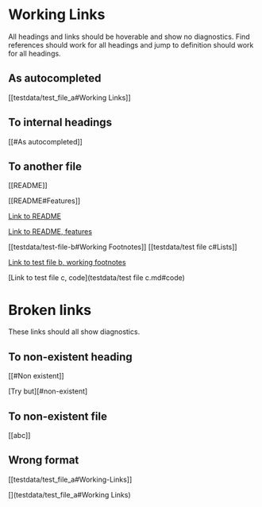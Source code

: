 # Working Links

All headings and links should be hoverable and show no diagnostics. Find
references should work for all headings and jump to definition should work for
all headings.

## As autocompleted

[[testdata/test_file_a#Working Links]]

[](testdata/test_file_a.md#working-links)

## To internal headings

[[#As autocompleted]]

[](#to-internal-headings)

## To another file

[[README]]

[[README#Features]]

[Link to README](README.md)

[Link to README, features](README.md#features)

[[testdata/test-file-b#Working Footnotes]]
[[testdata/test file c#Lists]]

[Link to test file b, working footnotes](testdata/test-file-b.md#working-footnotes)

[Link to test file c, code](testdata/test file c.md#code)

# Broken links

These links should all show diagnostics.

## To non-existent heading

[[#Non existent]]

[Try but][#non-existent]

## To non-existent file

[[abc]] [](abc.md)

## Wrong format

[[testdata/test_file_a#Working-Links]]

[](testdata/test_file_a#Working Links)
